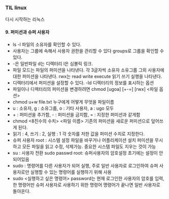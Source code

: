 ### TIL linux
다시 시작하는 리눅스 

#### 9. 퍼미션과 슈퍼 사용자
- ls -l 파일의 소유자를 확인할 수 있다.
- 사용자는 그룹에 속해서 사용자 권한을 관리할 수 있다 groups로 그룹을 확인할 수 있다.
- -은 일반파일 d는 디렉터리 l은 심볼릭 링크.
- 파일 모드는 파일의 퍼미션을 나타낸다. 각 3글자씩 소유자 소유그룹 그외 사용자에대한 퍼미션을 나타낸다. rwx는 read write execute 읽기 쓰기 실행을 나타낸다. 
- 디렉터리에서 퍼미션을 설정할 수 있다. -ld 디렉터리의 정보를 표시하는 옵션
- 파일이나 디렉터리의 퍼미션을 변경하려면 chmod [ugoa] [+-=] [rwx] <파일 옵션>
- chmod u+w file.txt 누구에게 어떻게 무엇을 파일이름
- u : 소유자, g : 소유그룹, o : 기타 사용자, a : ugo 모두
- \+ : 퍼미션을 추가함, - : 퍼미션을 금지함, = : 지정한 퍼미션과 같게함
- chmod <8진수의 수치> <파일 이름> 기존의 퍼미션을 새로운 퍼미션으로 덮어쓰게 된다. 
- 읽기 : 4, 쓰기 : 2, 실행 : 1  각 숫자를 저한 값을 퍼미션 수치로 지정한다. 
- 슈퍼 사용자 root : 시스템 설정 파일을 바꾸거나 어플리케이션 설치 퍼미션을 무시하고 모든 파일을 읽고 수정, 삭제가능. 중요한 시스템 파일도 지우는 것이 가능
- su : 사용자 전환 sudo passwd root: 슈퍼사용자의 암호설정 초기에는 설정이 안되어있음
- sudo : 명령어를 다른 사용자가 되어 실행, 주로 일반 사용자로 로그인하여 슈퍼 사용자로만 실행할 수 있는 명령어를 실행하기 위해 사용
- sudo <실행하고 싶은 명령어> password는 현재 로그인한 사용자의 암호를 입력, 한 명령어만 슈퍼 사용자로 사용하기 위한 명령어 명령어가 끝나면 일반 사용자로 돌아온다.
